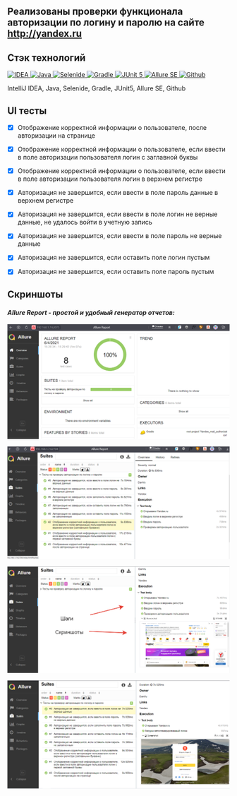 

## Реализованы проверки функционала авторизации по логину и паролю на сайте http://yandex.ru

## Стэк технологий
<a href="https://www.jetbrains.com/idea/">
    <img src="https://starchenkov.pro/qa-guru/img/skills/Intelij_IDEA.svg" width="40" height="40"  alt="IDEA"/>
</a>
<a href="https://www.jetbrains.com/idea/">
    <img src="https://starchenkov.pro/qa-guru/img/skills/Java.svg" width="40" height="40"  alt="Java"/>
</a>
<a href="https://www.jetbrains.com/idea/">
    <img src="https://starchenkov.pro/qa-guru/img/skills/Selenide.svg" width="40" height="40"  alt="Selenide"/>
</a>
<a href="https://www.jetbrains.com/idea/">
    <img src="https://starchenkov.pro/qa-guru/img/skills/Gradle.svg" width="40" height="40"  alt="Gradle"/>
</a>
<a href="https://www.jetbrains.com/idea/">
    <img src="https://starchenkov.pro/qa-guru/img/skills/JUnit5.svg" width="40" height="40"  alt="JUnit 5"/>
</a>
<a href="https://www.jetbrains.com/idea/">
    <img src="https://starchenkov.pro/qa-guru/img/skills/Allure_Report.svg" width="40" height="40"  alt="Allure SE"/>
</a>
<a href="https://www.jetbrains.com/idea/">
    <img src="https://starchenkov.pro/qa-guru/img/skills/Github.svg" width="40" height="40"  alt="Github"/>
</a>

IntelliJ IDEA, Java, Selenide, Gradle, JUnit5, Allure SE, Github


## UI тесты
- [X] Отображение корректной информации о пользователе, после авторизации на странице
- [X] Отображение корректной информации о пользователе, если ввести в поле авторизации пользователя логин с заглавной буквы
- [X] Отображение корректной информации о пользователе, если ввести в поле авторизации пользователя логин в верхнем регистре 
- [X] Авторизация не завершится, если ввести в поле пароль данные в верхнем регистре
- [X] Авторизация не завершится, если ввести в поле логин не верные данные, не удалось войти в учетную запись
- [X] Авторизация не завершится, если ввести в поле пароль не верные данные
- [X] Авторизация не завершится, если оставить поле логин пустым
- [X] Авторизация не завершится, если оставить поле пароль пустым


## Скриншоты
#### *Allure Report - простой и удобный генератор отчетов:*
![selenoid_screenshot](src/test/resources/AllureReportAuth.png)


![selenoid_screenshot](src/test/resources/AllureReportAuthTests.png)


![selenoid_screenshot](src/test/resources/ScreenShotSteps.png)


![selenoid_screenshot](src/test/resources/GeneratedScreen.png)


